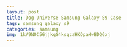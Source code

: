 ```yaml
---
layout: post
title: Dog Universe Samsung Galaxy S9 Case
tags: samsung galaxy s9
categories: samsung
img: 1kV9N0C5GjjkgG4ksqcaHKOpaHwBDQ6xj
---
```

